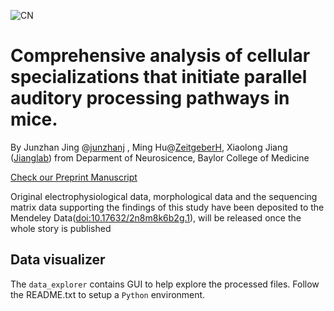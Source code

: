 ![CN](https://user-images.githubusercontent.com/42681557/235717163-05d6f944-5921-4476-9aca-3baf474e5c8e.png)
# Comprehensive analysis of cellular specializations that initiate parallel auditory processing pathways in mice.
By Junzhan Jing @[junzhanj](https://github.com/junzhanj) , Ming Hu@[ZeitgeberH](https://github.com/ZeitgeberH), Xiaolong Jiang ([Jianglab](https://xjianglab.org/)) from Deparment of Neurosicence, Baylor College of Medicine

[Check our Preprint Manuscript](https://doi.org/10.1101/2023.05.15.539065)

Original electrophysiological data, morphological data and the sequencing matrix data supporting the findings of this study have been deposited to the Mendeley Data([doi:10.17632/2n8m8k6b2g.1](https://doi.org/10.17632/2n8m8k6b2g.1)), will be released once the whole story is published

## Data visualizer
The `data_explorer` contains GUI to help explore the processed files. Follow the README.txt to setup a `Python` environment. 




